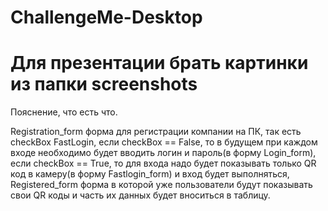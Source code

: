 # ChallengeMe-Desktop

# Для презентации брать картинки из папки screenshots

Пояснение, что есть что.

Registration_form форма для регистрации компании на ПК, так есть checkBox FastLogin, если checkBox == False,
то в будущем при каждом входе необходимо будет вводить логин и пароль(в форму Login_form), если checkBox == True,
то для входа надо будет показывать только QR код в камеру(в форму Fastlogin_form) и вход будет выполняться,
Registered_form форма в которой уже пользователи будут показывать свои QR коды и часть их данных будет вноситься в таблицу. 
